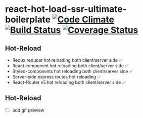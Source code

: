 # react-hot-load-ssr-ultimate-boilerplate [![Code Climate](https://codeclimate.com/github/zhenyulin/react-hot-load-ssr-ultimate-boilerplate/badges/gpa.svg)](https://codeclimate.com/github/zhenyulin/react-hot-load-ssr-ultimate-boilerplate) [![Build Status](https://travis-ci.org/zhenyulin/react-hot-load-ssr-ultimate-boilerplate.svg?branch=master)](https://travis-ci.org/zhenyulin/react-hot-load-ssr-ultimate-boilerplate) [![Coverage Status](https://coveralls.io/repos/github/zhenyulin/react-hot-load-ssr-ultimate-boilerplate/badge.svg?branch=master)](https://coveralls.io/github/zhenyulin/react-hot-load-ssr-ultimate-boilerplate?branch=master)

## Hot-Reload
  * Redux reducer hot reloading both client/server side ✅
  * React component hot reloading both client/server side ✅
  * Styled-components hot reloading both client/server side ✅
  * Server-side express routes hot reloading ✅
  * React-Router v5 hot reloading both client/server side ✅

## Hot-Reload
- [ ] add gif preview
